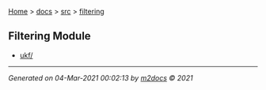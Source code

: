 [Home](../../index.md) > [docs](../../docs_index.md) > [src](../src_index.md) > [filtering](filtering_index.md)  

## Filtering Module

- [ukf/](ukf/ukf_index.md)

***

*Generated on 04-Mar-2021 00:02:13 by [m2docs](https://github.com/crgnam-research/m2docs) © 2021*